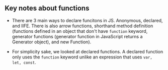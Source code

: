## Key notes about functions

- There are 3 main ways to declare funcitons in JS. Anonymous, declared, and IIFE. There is also arrow functions, shorthand method definition (functions defined in an object that don't have `function` keyword, generator functions (generator function in JavaScript returns a Generator object), and new Function).

- For simplicity sake, we looked at declared functions. A declared function only uses the `function` keyword unlike an expression that uses `var, let, const`.

